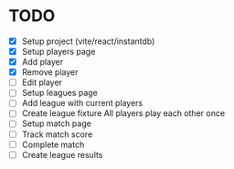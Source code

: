 # TODO

- [x] Setup project (vite/react/instantdb)
- [x] Setup players page
- [x] Add player
- [x] Remove player
- [ ] Edit player
- [ ] Setup leagues page
- [ ] Add league with current players
- [ ] Create league fixture
      All players play each other once
- [ ] Setup match page
- [ ] Track match score
- [ ] Complete match
- [ ] Create league results
